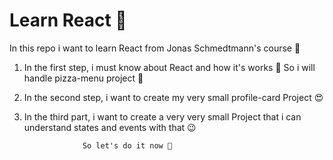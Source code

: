 
# Learn React 👾

In this repo i want to learn React from Jonas Schmedtmann's course 👑

1. In the first step, i must know about React and how it's works 🤔
   So i will handle pizza-menu project 🍕
   
2. In the second step, i want to create my very small profile-card Project 😍

3. In the third part, i want to create a very very small Project that i can understand states and events with that 😉
   
                    So let's do it now 🤠 
